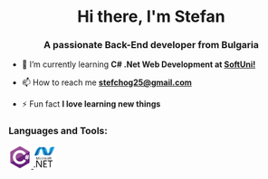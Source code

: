 <h1 align="center">Hi there, I'm Stefan</h1>
<h3 align="center">A passionate Back-End developer from Bulgaria</h3>

- 🌱 I’m currently learning **C# .Net Web Development at <a href="https://www.softuni.bg/" target="_blank">SoftUni!</a>**

- 📫 How to reach me **stefchog25@gmail.com**

- ⚡ Fun fact **I love learning new things**

<p align="left">
</p>

<h3 align="left">Languages and Tools:</h3>
<p align="left"> <a href="https://www.w3schools.com/cs/" target="_blank" rel="noreferrer"> <img src="https://raw.githubusercontent.com/devicons/devicon/master/icons/csharp/csharp-original.svg" alt="csharp" width="40" height="40"/> </a> <a href="https://dotnet.microsoft.com/" target="_blank" rel="noreferrer"> <img src="https://raw.githubusercontent.com/devicons/devicon/master/icons/dot-net/dot-net-original-wordmark.svg" alt="dotnet" width="40" height="40"/> </a> <a href="https://www.microsoft.com/en-us/sql-server" target="_blank" rel="noreferrer"> <img src="https://www.svgrepo.com/show/303229/microsoft-sql-server
